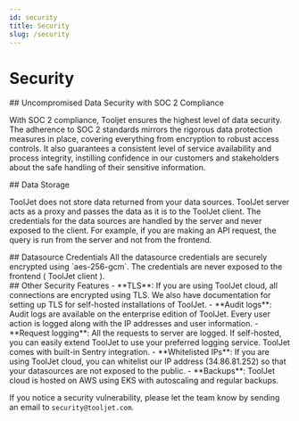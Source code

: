 ```yaml
---
id: security
title: Security
slug: /security
---
```


# Security

<div>
## Uncompromised Data Security with SOC 2 Compliance

With SOC 2 compliance, Tooljet ensures the highest level of data security. The adherence to SOC 2 standards mirrors the rigorous data protection measures in place, covering everything from encryption to robust access controls. It also guarantees a consistent level of service availability and process integrity, instilling confidence in our customers and stakeholders about the safe handling of their sensitive information.

</div>

<div>
## Data Storage

ToolJet does not store data returned from your data sources. ToolJet server acts as a proxy and passes the data as it is to the ToolJet client. The credentials for the data sources are handled by the server and never exposed to the client. For example, if you are making an API request, the query is run from the server and not from the frontend.

</div>

<div>
## Datasource Credentials
All the datasource credentials are securely encrypted using `aes-256-gcm`. The credentials are never exposed to the frontend ( ToolJet client ).

</div>

<div>
## Other Security Features
- **TLS**: If you are using ToolJet cloud, all connections are encrypted using TLS. We also have documentation for setting up TLS for self-hosted installations of ToolJet.
- **Audit logs**: Audit logs are available on the enterprise edition of ToolJet. Every user action is logged along with the IP addresses and user information.
- **Request logging**: All the requests to server are logged. If self-hosted, you can easily extend ToolJet to use your preferred logging service. ToolJet comes with built-in Sentry integration.
- **Whitelisted IPs**: If you are using ToolJet cloud, you can whitelist our IP address (34.86.81.252) so that your datasources are not exposed to the public.
- **Backups**: ToolJet cloud is hosted on AWS using EKS with autoscaling and regular backups.

If you notice a security vulnerability, please let the team know by sending an email to `security@tooljet.com`. 

</div>